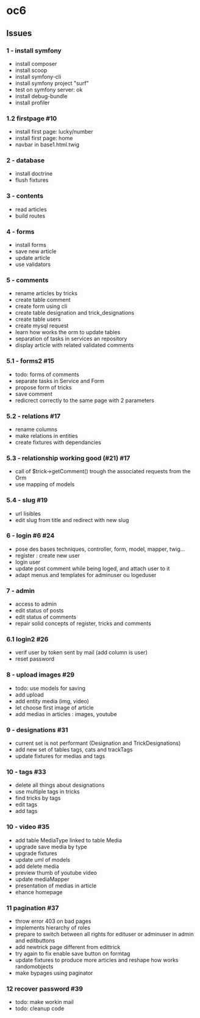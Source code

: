 # oc6

## Issues

### 1 - install symfony

- install composer
- install scoop
- install symfony-cli
- install symfony project "surf"
- test on symfony server: ok
- install debug-bundle
- install profiler

### 1.2 firstpage #10

- install first page: lucky/number
- install first page: home
- navbar in base1.html.twig

### 2 - database

- install doctrine
- flush fixtures

### 3 - contents

- read articles
- build routes

### 4 - forms

- install forms
- save new article
- update article
- use validators

### 5 - comments
- rename articles by tricks
- create table comment
- create form using cli
- create table designation and trick_designations
- create table users
- create mysql request
- learn how works the orm to update tables
- separation of tasks in services an repository
- display article with related validated comments

### 5.1 - forms2 #15

- todo: forms of comments
- separate tasks in Service and Form
- propose form of tricks
- save comment
- redicrect correctly to the same page with 2 parameters

### 5.2 - relations #17

- rename columns
- make relations in entities
- create fixtures with dependancies

### 5.3 - relationship working good (#21) #17

- call of $trick->getComment() trough the associated requests from the Orm
- use mapping of models

### 5.4 - slug #19

- url lisibles
- edit slug from title and redirect with new slug

### 6 - login #6 #24

- pose des bases techniques, controller, form, model, mapper, twig...
- register : create new user
- login user
- update post comment while being loged, and attach user to it
- adapt menus and templates for adminuser ou logeduser

### 7 - admin

- access to admin
- edit status of posts
- edit status of comments
- repair solid concepts of register, tricks and comments

### 6.1 login2 #26
- verif user by token sent by mail (add column is user)
- reset password

### 8 - upload images #29
- todo: use models for saving
- add upload
- add entity media (img, video)
- let choose first image of article
- add medias in articles : images, youtube

### 9 - designations #31
- current set is not performant (Designation and TrickDesignations)
- add new set of tables tags, cats and trackTags
- update fixtures for medias and tags

### 10 - tags #33
- delete all things about designations
- use multiple tags in tricks
- find tricks by tags
- edit tags
- add tags

### 10 - video #35
- add table MediaType linked to table Media
- upgrade save media by type
- upgrade fixtures
- update uml of models
- add delete media
- preview thumb of youtube video
- update mediaMapper
- presentation of medias in article
- ehance homepage

### 11 pagination #37

- throw error 403 on bad pages
- implements hierarchy of roles
- prepare to switch between all rights for edituser or adminuser in admin and editbuttons
- add newtrick page different from edittrick
- try again to fix enable save button on formtag
- update fixtures to produce more articles and reshape how works randomobjects
- make bypages using paginator

### 12 recover password #39
- todo: make workin mail
- todo: cleanup code
